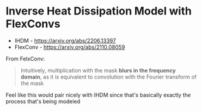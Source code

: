 # Inverse Heat Dissipation Model with FlexConvs

* IHDM - https://arxiv.org/abs/2206.13397
* FlexConv - https://arxiv.org/abs/2110.08059

From FelxConv:

>  Intuitively, multiplication with the mask **blurs in the frequency domain**, as it is equivalent to convolution with the Fourier transform of the mask

Feel like this would pair nicely with IHDM since that's basically exactly the process that's being modeled
